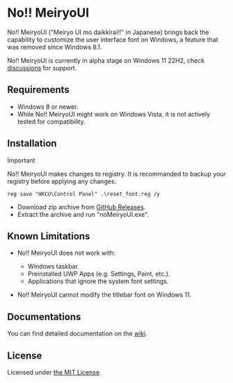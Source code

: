 # No!! MeiryoUI

No!! MeiryoUI ("Meiryo UI mo daikkirai!!" in Japanese) brings back the capability to customize the user interface font on Windows, a feature that was removed since Windows 8.1.

No!! MeiryoUI is currently in alpha stage on Windows 11 22H2, check [discussions](https://github.com/Tatsu-syo/noMeiryoUI/discussions) for support.

## Requirements

- Windows 8 or newer.
- While No!! MeiryoUI might work on Windows Vista, it is not actively tested for compatibility.

## Installation

> [!IMPORTANT]  
> No!! MeiryoUI makes changes to registry. It is recommanded to backup your registry before applying any changes.
> 
> ```
> reg save "HKCU\Control Panel" .\reset_font.reg /y
> ```

- Download zip archive from [GitHub Releases](https://github.com/Tatsu-syo/noMeiryoUI/releases/latest).
- Extract the archive and run "noMeiryoUI.exe".

## Known Limitations

- No!! MeiryoUI does not work with:
  - Windows taskbar.
  - Preinstalled UWP Apps (e.g. Settings, Paint, etc.).
  - Applications that ignore the system font settings.

- No!! MeiryoUI cannot modify the titlebar font on Windows 11.

## Documentations

You can find detailed documentation on the [wiki](https://github.com/Tatsu-syo/noMeiryoUI/wiki).

## License

Licensed under [the MIT License](https://github.com/Tatsu-syo/noMeiryoUI/blob/master/LICENSE).
